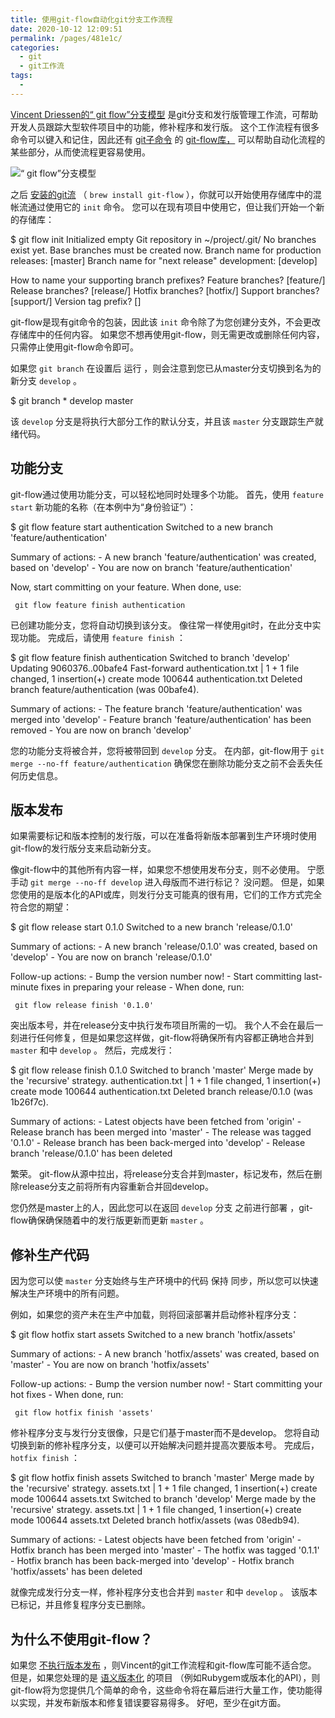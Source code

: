 ```yaml
---
title: 使用git-flow自动化git分支工作流程
date: 2020-10-12 12:09:51
permalink: /pages/481e1c/
categories:
  - git
  - git工作流
tags:
  - 
---
```

[Vincent Driessen的“ git flow”分支模型](http://nvie.com/posts/a-successful-git-branching-model/) 是git分支和发行版管理工作流，可帮助开发人员跟踪大型软件项目中的功能，修补程序和发行版。 这个工作流程有很多命令可以键入和记住，因此还有 [git子命令](https://github.com/nvie/gitflow) 的 [git\-flow库，](https://github.com/nvie/gitflow) 可以帮助自动化流程的某些部分，从而使流程更容易使用。

![“ git flow”分支模型](https://jeffkreeftmeijer.com/git-flow/git-flow.png)

之后 [安装的git流](https://github.com/nvie/gitflow/wiki/Installation) （ `brew install git-flow` ），你就可以开始使用存储库中的混帐流通过使用它的 `init` 命令。 您可以在现有项目中使用它，但让我们开始一个新的存储库：

$ git flow init
Initialized empty Git repository in ~/project/.git/
No branches exist yet. Base branches must be created now.
Branch name for production releases: \[master\]
Branch name for "next release" development: \[develop\]

How to name your supporting branch prefixes?
Feature branches? \[feature/\]
Release branches? \[release/\]
Hotfix branches? \[hotfix/\]
Support branches? \[support/\]
Version tag prefix? \[\]

git\-flow是现有git命令的包装，因此该 `init` 命令除了为您创建分支外，不会更改存储库中的任何内容。 如果您不想再使用git\-flow，则无需更改或删除任何内容，只需停止使用git\-flow命令即可。

如果您 `git branch` 在设置后 运行 ，则会注意到您已从master分支切换到名为的新分支 `develop` 。

$ git branch
\* develop
  master

该 `develop` 分支是将执行大部分工作的默认分支，并且该 `master` 分支跟踪生产就绪代码。

## 功能分支

git\-flow通过使用功能分支，可以轻松地同时处理多个功能。 首先，使用 `feature start` 新功能的名称（在本例中为“身份验证”）：

$ git flow feature start authentication
Switched to a new branch 'feature/authentication'

Summary of actions:
\- A new branch 'feature/authentication' was created, based on 'develop'
\- You are now on branch 'feature/authentication'

Now, start committing on your feature. When done, use:

     git flow feature finish authentication

已创建功能分支，您将自动切换到该分支。 像往常一样使用git时，在此分支中实现功能。 完成后，请使用 `feature finish` ：

$ git flow feature finish authentication
Switched to branch 'develop'
Updating 9060376..00bafe4
Fast\-forward
 authentication.txt | 1 +
 1 file changed, 1 insertion(+)
 create mode 100644 authentication.txt
Deleted branch feature/authentication (was 00bafe4).

Summary of actions:
\- The feature branch 'feature/authentication' was merged into 'develop'
\- Feature branch 'feature/authentication' has been removed
\- You are now on branch 'develop'

您的功能分支将被合并，您将被带回到 `develop` 分支。 在内部，git\-flow用于 `git merge --no-ff feature/authentication` 确保您在删除功能分支之前不会丢失任何历史信息。

## 版本发布

如果需要标记和版本控制的发行版，可以在准备将新版本部署到生产环境时使用git\-flow的发行版分支来启动新分支。

像git\-flow中的其他所有内容一样，如果您不想使用发布分支，则不必使用。 宁愿手动 `git merge --no-ff develop` 进入母版而不进行标记？ 没问题。 但是，如果您使用的是版本化的API或库，则发行分支可能真的很有用，它们的工作方式完全符合您的期望：

$ git flow release start 0.1.0
Switched to a new branch 'release/0.1.0'

Summary of actions:
\- A new branch 'release/0.1.0' was created, based on 'develop'
\- You are now on branch 'release/0.1.0'

Follow\-up actions:
\- Bump the version number now!
\- Start committing last\-minute fixes in preparing your release
\- When done, run:

     git flow release finish '0.1.0'

突出版本号，并在release分支中执行发布项目所需的一切。 我个人不会在最后一刻进行任何修复，但是如果您这样做，git\-flow将确保所有内容都正确地合并到 `master` 和中 `develop` 。 然后，完成发行：

$ git flow release finish 0.1.0
Switched to branch 'master'
Merge made by the 'recursive' strategy.
 authentication.txt | 1 +
 1 file changed, 1 insertion(+)
 create mode 100644 authentication.txt
Deleted branch release/0.1.0 (was 1b26f7c).

Summary of actions:
\- Latest objects have been fetched from 'origin'
\- Release branch has been merged into 'master'
\- The release was tagged '0.1.0'
\- Release branch has been back\-merged into 'develop'
\- Release branch 'release/0.1.0' has been deleted

繁荣。 git\-flow从源中拉出，将release分支合并到master，标记发布，然后在删除release分支之前将所有内容重新合并回develop。

您仍然是master上的人，因此您可以在返回 `develop` 分支 之前进行部署 ，git\-flow确保确保随着中的发行版更新而更新 `master` 。

## 修补生产代码

因为您可以使 `master` 分支始终与生产环境中的代码 保持 同步，所以您可以快速解决生产环境中的所有问题。

例如，如果您的资产未在生产中加载，则将回滚部署并启动修补程序分支：

$ git flow hotfix start assets
Switched to a new branch 'hotfix/assets'

Summary of actions:
\- A new branch 'hotfix/assets' was created, based on 'master'
\- You are now on branch 'hotfix/assets'

Follow\-up actions:
\- Bump the version number now!
\- Start committing your hot fixes
\- When done, run:

     git flow hotfix finish 'assets'

修补程序分支与发行分支很像，只是它们基于master而不是develop。 您将自动切换到新的修补程序分支，以便可以开始解决问题并提高次要版本号。 完成后， `hotfix finish` ：

$ git flow hotfix finish assets
Switched to branch 'master'
Merge made by the 'recursive' strategy.
 assets.txt | 1 +
 1 file changed, 1 insertion(+)
 create mode 100644 assets.txt
Switched to branch 'develop'
Merge made by the 'recursive' strategy.
 assets.txt | 1 +
 1 file changed, 1 insertion(+)
 create mode 100644 assets.txt
Deleted branch hotfix/assets (was 08edb94).

Summary of actions:
\- Latest objects have been fetched from 'origin'
\- Hotfix branch has been merged into 'master'
\- The hotfix was tagged '0.1.1'
\- Hotfix branch has been back\-merged into 'develop'
\- Hotfix branch 'hotfix/assets' has been deleted

就像完成发行分支一样，修补程序分支也合并到 `master` 和中 `develop` 。 该版本已标记，并且修复程序分支已删除。

## 为什么不使用git\-flow？

如果您 [不执行版本发布](http://scottchacon.com/2011/08/31/github-flow.html) ，则Vincent的git工作流程和git\-flow库可能不适合您。 但是，如果您处理的是 [语义版本化](http://semver.org) 的项目 （例如Rubygem或版本化的API），则git\-flow将为您提供几个简单的命令，这些命令将在幕后进行大量工作，使功能得以实现，并发布新版本和修复错误要容易得多。 好吧，至少在git方面。